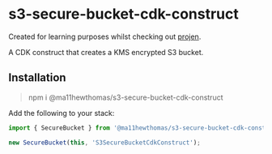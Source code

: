 # s3-secure-bucket-cdk-construct

Created for learning purposes whilst checking out [projen](https://projen.io/). 

A CDK construct that creates a KMS encrypted S3 bucket.

## Installation

> npm i @ma11hewthomas/s3-secure-bucket-cdk-construct

Add the following to your stack:

``` typescript
import { SecureBucket } from '@ma11hewthomas/s3-secure-bucket-cdk-construct';

new SecureBucket(this, 'S3SecureBucketCdkConstruct');
```



